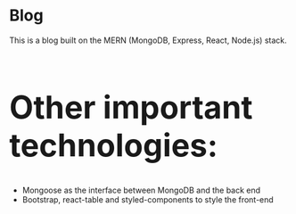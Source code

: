 # Blog

<p>This is a blog built on the MERN (MongoDB, Express, React, Node.js) stack.</p>
<h1 style="font-size:4em;">Other important technologies:</h1>
<ul>
  <li>Mongoose as the interface between MongoDB and the back end</li>
  <li>Bootstrap, react-table and styled-components to style the front-end</li>
